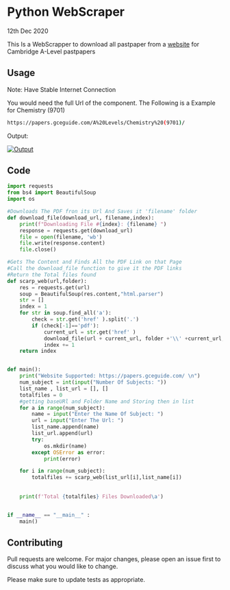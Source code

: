 # Python WebScraper

12th Dec 2020

This Is a WebScrapper to download all pastpaper from a [website](https://papers.gceguide.com/A%20Levels/) for Cambridge A-Level pastpapers 
## Usage

Note: Have Stable Internet Connection 

You would need the full Url of the component. The Following is a Example for Chemistry (9701) 
```bash
https://papers.gceguide.com/A%20Levels/Chemistry%20(9701)/
```
Output:

<a href="https://ibb.co/T1V37fX"><img src="https://i.ibb.co/tz7rvGf/Output.png" alt="Output" border="0"></a>

## Code

```python
import requests
from bs4 import BeautifulSoup
import os

#Downloads The PDF fron its Url And Saves it 'filename' folder
def download_file(download_url, filename,index): 
    print(f"Downloading File #{index}: {filename} ")
    response = requests.get(download_url)
    file = open(filename, 'wb')
    file.write(response.content)
    file.close()

#Gets The Content and Finds All the PDF Link on that Page
#Call the download_file function to give it the PDF links
#Return the Total files found
def scarp_web(url,folder):
    res = requests.get(url)
    soup = BeautifulSoup(res.content,"html.parser")
    str = []
    index = 1
    for str in soup.find_all('a'):
        check = str.get('href' ).split('.')
        if (check[-1]=='pdf'):
            current_url = str.get('href' ) 
            download_file(url + current_url, folder +'\\' +current_url,index)
            index += 1
    return index


def main():
    print("Website Supported: https://papers.gceguide.com/ \n")
    num_subject = int(input("Number Of Subjects: "))
    list_name , list_url = [], []
    totalfiles = 0
    #getting baseURl and Folder Name and Storing then in list
    for a in range(num_subject): 
        name = input("Enter the Name Of Subject: ")
        url = input("Enter The Url: ")
        list_name.append(name) 
        list_url.append(url)
        try:  
            os.mkdir(name)  
        except OSError as error:  
            print(error) 

    for i in range(num_subject):
        totalfiles += scarp_web(list_url[i],list_name[i])
        
    
    print(f'Total {totalfiles} Files Downloaded\a')


if __name__ == "__main__" :
    main()  
```

## Contributing
Pull requests are welcome. For major changes, please open an issue first to discuss what you would like to change.

Please make sure to update tests as appropriate.

